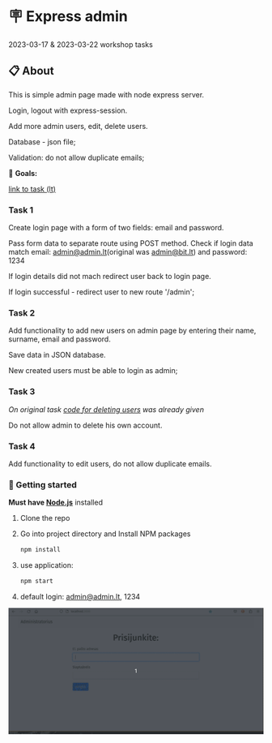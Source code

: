 # 🪧 Express admin

2023-03-17 & 2023-03-22 workshop tasks

## 📋 About

This is simple admin page made with node express server.

Login, logout with express-session.

Add more admin users, edit, delete users.

Database - json file;

Validation: do not allow duplicate emails;

🎯 **Goals:**

[link to task (lt)](./README-task-lt.md)

### Task 1

Create login page with a form of two fields: email and password.

Pass form data to separate route using POST method.
Check if login data match email: admin@admin.lt(original was admin@bit.lt) and password: 1234

If login details did not mach redirect user back to login page.

If login successful - redirect user to new route '/admin';

### Task 2

Add functionality to add new users on admin page by entering their name, surname, email and password.

Save data in JSON database.

New created users must be able to login as admin;

### Task 3

_On original task [code for deleting users](https://github.com/viliusramulionis/Javascript-23-01-09/tree/master/2023-03-22) was already given_

Do not allow admin to delete his own account.

### Task 4

Add functionality to edit users, do not allow duplicate emails.

### 🏁 Getting started

**Must have [Node.js](https://nodejs.org)** installed

1. Clone the repo
2. Go into project directory and Install NPM packages

   ```sh
   npm install
   ```

3. use application:

   ```sh
   npm start
   ```

4. default login: admin@admin.lt, 1234

![gif app screenshot](./img/admin-users.gif)
